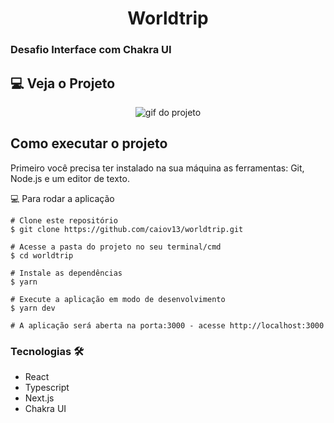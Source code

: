 <h1 align="center">Worldtrip</h1>

### Desafio Interface com Chakra UI 

## 💻 Veja o Projeto

<div align="center">

![gif do projeto](https://github.com/caiov13/worldtrip/blob/main/github/world-trip.gif)

</div>

## Como executar o projeto
Primeiro você precisa ter instalado na sua máquina as ferramentas: Git, Node.js e um editor de texto.

💻 Para rodar a aplicação
```
# Clone este repositório
$ git clone https://github.com/caiov13/worldtrip.git

# Acesse a pasta do projeto no seu terminal/cmd
$ cd worldtrip

# Instale as dependências
$ yarn

# Execute a aplicação em modo de desenvolvimento
$ yarn dev

# A aplicação será aberta na porta:3000 - acesse http://localhost:3000

```

### Tecnologias 🛠
* React
* Typescript
* Next.js
* Chakra UI
